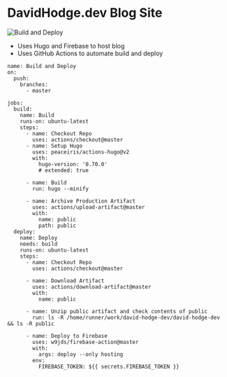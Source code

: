# DavidHodge.dev Blog Site

![Build and Deploy](https://github.com/davezen1/david-hodge-dev/workflows/Build%20and%20Deploy/badge.svg)

- Uses Hugo and Firebase to host blog
- Uses GitHub Actions to automate build and deploy


```
name: Build and Deploy
on:
  push:
    branches:
      - master

jobs:
  build:
    name: Build
    runs-on: ubuntu-latest
    steps:
      - name: Checkout Repo
        uses: actions/checkout@master
      - name: Setup Hugo
        uses: peaceiris/actions-hugo@v2
        with:
          hugo-version: '0.70.0'
          # extended: true

      - name: Build
        run: hugo --minify
      
      - name: Archive Production Artifact
        uses: actions/upload-artifact@master
        with:
          name: public
          path: public
  deploy:
    name: Deploy
    needs: build
    runs-on: ubuntu-latest
    steps:
      - name: Checkout Repo
        uses: actions/checkout@master

      - name: Download Artifact
        uses: actions/download-artifact@master
        with:
          name: public

      - name: Unzip public artifact and check contents of public
        run: ls -R /home/runner/work/david-hodge-dev/david-hodge-dev && ls -R public

      - name: Deploy to Firebase
        uses: w9jds/firebase-action@master
        with:
          args: deploy --only hosting
        env:
          FIREBASE_TOKEN: ${{ secrets.FIREBASE_TOKEN }}

```
